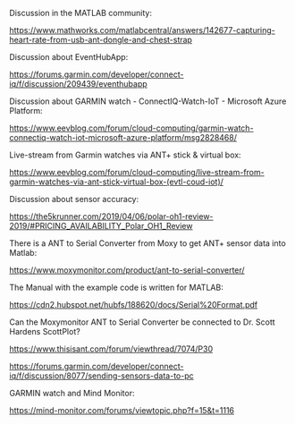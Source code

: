
Discussion in the MATLAB community:

https://www.mathworks.com/matlabcentral/answers/142677-capturing-heart-rate-from-usb-ant-dongle-and-chest-strap

Discussion about EventHubApp:

https://forums.garmin.com/developer/connect-iq/f/discussion/209439/eventhubapp


Discussion about GARMIN watch - ConnectIQ-Watch-IoT - Microsoft Azure Platform:

https://www.eevblog.com/forum/cloud-computing/garmin-watch-connectiq-watch-iot-microsoft-azure-platform/msg2828468/

Live-stream from Garmin watches via ANT+ stick & virtual box:

https://www.eevblog.com/forum/cloud-computing/live-stream-from-garmin-watches-via-ant-stick-virtual-box-(evtl-coud-iot)/

Discussion about sensor accuracy:

https://the5krunner.com/2019/04/06/polar-oh1-review-2019/#PRICING_AVAILABILITY_Polar_OH1_Review


There is a ANT to Serial Converter from Moxy to get ANT+ sensor data into Matlab:

https://www.moxymonitor.com/product/ant-to-serial-converter/

The Manual with the example code is written for MATLAB:

https://cdn2.hubspot.net/hubfs/188620/docs/Serial%20Format.pdf

Can the Moxymonitor ANT to Serial Converter be connected to Dr. Scott Hardens ScottPlot?

https://www.thisisant.com/forum/viewthread/7074/P30

https://forums.garmin.com/developer/connect-iq/f/discussion/8077/sending-sensors-data-to-pc

GARMIN watch and Mind Monitor:

https://mind-monitor.com/forums/viewtopic.php?f=15&t=1116


